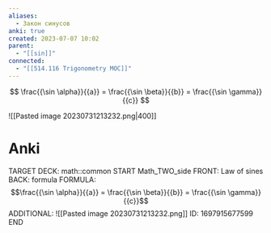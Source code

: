 ```yaml
---
aliases:
  - Закон синусов
anki: true
created: 2023-07-07 10:02
parent:
  - "[[sin]]"
connected:
  - "[[514.116 Trigonometry MOC]]"
---
```

$$
\frac{{\sin \alpha}}{{a}} = \frac{{\sin \beta}}{{b}} = \frac{{\sin \gamma}}{{c}}
$$

![[Pasted image 20230731213232.png|400]]


# Anki
TARGET DECK: math::common
START
Math_TWO_side
FRONT: Law of sines
BACK: formula
FORMULA: $$\frac{{\sin \alpha}}{{a}} = \frac{{\sin \beta}}{{b}} = \frac{{\sin \gamma}}{{c}}$$
ADDITIONAL:  ![[Pasted image 20230731213232.png]]
ID: 1697915677599
END
